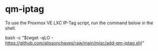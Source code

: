 # qm-iptag

To use the Proxmox VE LXC IP-Tag script, run the command below in the shell.

bash -c "$(wget -qLO - https://github.com/alissonchaves/raw/main/misc/add-qm-iptag.sh)"
